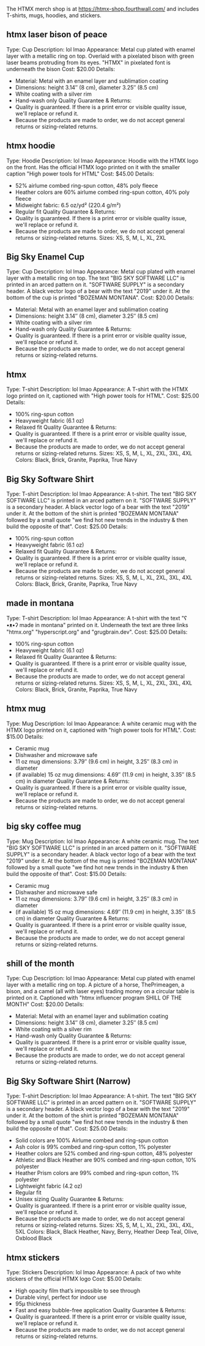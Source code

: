 The HTMX merch shop is at https://htmx-shop.fourthwall.com/ and includes T-shirts, mugs, hoodies, and stickers.

## htmx laser bison of peace
Type: Cup
Description: lol lmao
Appearance: Metal cup plated with enamel layer with a metallic ring on top. Overlaid with a pixelated bison with green laser beams protruding from its eyes. "HTMX" in pixelated font is underneath the bison
Cost: $20.00
Details:
- Material: Metal with an enamel layer and sublimation coating
- Dimensions: height 3.14″ (8 cm), diameter 3.25″ (8.5 cm)
- White coating with a silver rim
- Hand-wash only
Quality Guarantee & Returns:
- Quality is guaranteed. If there is a print error or visible quality issue, we'll replace or refund it.
- Because the products are made to order, we do not accept general returns or sizing-related returns.

## htmx hoodie
Type: Hoodie
Description: lol lmao
Appearance: Hoodie with the HTMX logo on the front. Has the official HTMX logo printed on it with the smaller caption "High power tools for HTML"
Cost: $45.00
Details:
- 52% airlume combed ring-spun cotton, 48% poly fleece
- Heather colors are 60% airlume combed ring-spun cotton, 40% poly fleece
- Midweight fabric: 6.5 oz/yd² (220.4 g/m²)
- Regular fit
Quality Guarantee & Returns:
- Quality is guaranteed. If there is a print error or visible quality issue, we'll replace or refund it.
- Because the products are made to order, we do not accept general returns or sizing-related returns.
Sizes: XS, S, M, L, XL, 2XL

## Big Sky Enamel Cup
Type: Cup
Description: lol lmao
Appearance: Metal cup plated with enamel layer with a metallic ring on top. The text "BIG SKY SOFTWARE LLC" is printed in an arced pattern on it. "SOFTWARE SUPPLY" is a secondary header. A black vector logo of a bear with the text "2019" under it. At the bottom of the cup is printed "BOZEMAN MONTANA".
Cost: $20.00
Details:
- Material: Metal with an enamel layer and sublimation coating
- Dimensions: height 3.14″ (8 cm), diameter 3.25″ (8.5 cm)
- White coating with a silver rim
- Hand-wash only
Quality Guarantee & Returns:
- Quality is guaranteed. If there is a print error or visible quality issue, we'll replace or refund it.
- Because the products are made to order, we do not accept general returns or sizing-related returns.

## htmx
Type: T-shirt
Description: lol lmao
Appearance: A T-shirt with the HTMX logo printed on it, captioned with "High power tools for HTML".
Cost: $25.00
Details:
- 100% ring-spun cotton
- Heavyweight fabric (6.1 oz)
- Relaxed fit
Quality Guarantee & Returns:
- Quality is guaranteed. If there is a print error or visible quality issue, we'll replace or refund it.
- Because the products are made to order, we do not accept general returns or sizing-related returns.
Sizes: XS, S, M, L, XL, 2XL, 3XL, 4XL
Colors: Black, Brick, Granite, Paprika, True Navy

## Big Sky Software Shirt
Type: T-shirt
Description: lol lmao
Appearance: A t-shirt. The text "BIG SKY SOFTWARE LLC" is printed in an arced pattern on it. "SOFTWARE SUPPLY" is a secondary header. A black vector logo of a bear with the text "2019" under it. At the bottom of the shirt is printed "BOZEMAN MONTANA" followed by a small quote "we find hot new trends in the industry & then build the opposite of that".
Cost: $25.00
Details:
- 100% ring-spun cotton
- Heavyweight fabric (6.1 oz)
- Relaxed fit
Quality Guarantee & Returns:
- Quality is guaranteed. If there is a print error or visible quality issue, we'll replace or refund it.
- Because the products are made to order, we do not accept general returns or sizing-related returns.
Sizes: XS, S, M, L, XL, 2XL, 3XL, 4XL
Colors: Black, Brick, Granite, Paprika, True Navy

## made in montana
Type: T-shirt
Description: lol lmao
Appearance: A t-shirt with the text "ʕ •ᴥ•ʔ made in montana" printed on it. Underneath the text are three links "htmx.org" "hyperscript.org" and "grugbrain.dev".
Cost: $25.00
Details:
- 100% ring-spun cotton
- Heavyweight fabric (6.1 oz)
- Relaxed fit
Quality Guarantee & Returns:
- Quality is guaranteed. If there is a print error or visible quality issue, we'll replace or refund it.
- Because the products are made to order, we do not accept general returns or sizing-related returns.
Sizes: XS, S, M, L, XL, 2XL, 3XL, 4XL
Colors: Black, Brick, Granite, Paprika, True Navy

## htmx mug
Type: Mug
Description: lol lmao
Appearance: A white ceramic mug with the HTMX logo printed on it, captioned with "high power tools for HTML".
Cost: $15.00
Details:
- Ceramic mug
- Dishwasher and microwave safe
- 11 oz mug dimensions: 3.79″ (9.6 cm) in height, 3.25″ (8.3 cm) in diameter
- (if available) 15 oz mug dimensions: 4.69″ (11.9 cm) in height, 3.35″ (8.5 cm) in diameter
Quality Guarantee & Returns:
- Quality is guaranteed. If there is a print error or visible quality issue, we'll replace or refund it.
- Because the products are made to order, we do not accept general returns or sizing-related returns.

## big sky coffee mug
Type: Mug
Description: lol lmao
Appearance: A white ceramic mug. The text "BIG SKY SOFTWARE LLC" is printed in an arced pattern on it. "SOFTWARE SUPPLY" is a secondary header. A black vector logo of a bear with the text "2019" under it. At the bottom of the mug is printed "BOZEMAN MONTANA" followed by a small quote "we find hot new trends in the industry & then build the opposite of that".
Cost: $15.00
Details:
- Ceramic mug
- Dishwasher and microwave safe
- 11 oz mug dimensions: 3.79″ (9.6 cm) in height, 3.25″ (8.3 cm) in diameter
- (if available) 15 oz mug dimensions: 4.69″ (11.9 cm) in height, 3.35″ (8.5 cm) in diameter
Quality Guarantee & Returns:
- Quality is guaranteed. If there is a print error or visible quality issue, we'll replace or refund it.
- Because the products are made to order, we do not accept general returns or sizing-related returns.

## shill of the month
Type: Cup
Description: lol lmao
Appearance: Metal cup plated with enamel layer with a metallic ring on top. A picture of a horse, ThePrimeagen, a bison, and a camel (all with laser eyes) trading money on a circular table is printed on it. Captioned with "htmx influencer program SHILL OF THE MONTH"
Cost: $20.00
Details:
- Material: Metal with an enamel layer and sublimation coating
- Dimensions: height 3.14″ (8 cm), diameter 3.25″ (8.5 cm)
- White coating with a silver rim
- Hand-wash only
Quality Guarantee & Returns:
- Quality is guaranteed. If there is a print error or visible quality issue, we'll replace or refund it.
- Because the products are made to order, we do not accept general returns or sizing-related returns.

## Big Sky Software Shirt (Narrow)
Type: T-shirt
Description: lol lmao
Appearance: A t-shirt. The text "BIG SKY SOFTWARE LLC" is printed in an arced pattern on it. "SOFTWARE SUPPLY" is a secondary header. A black vector logo of a bear with the text "2019" under it. At the bottom of the shirt is printed "BOZEMAN MONTANA" followed by a small quote "we find hot new trends in the industry & then build the opposite of that".
Cost: $25.00
Details:
- Solid colors are 100% Airlume combed and ring-spun cotton
- Ash color is 99% combed and ring-spun cotton, 1% polyester
- Heather colors are 52% combed and ring-spun cotton, 48% polyester
- Athletic and Black Heather are 90% combed and ring-spun cotton, 10% polyester
- Heather Prism colors are 99% combed and ring-spun cotton, 1% polyester
-  Lightweight fabric (4.2 oz) 
- Regular fit
- Unisex sizing
Quality Guarantee & Returns:
- Quality is guaranteed. If there is a print error or visible quality issue, we'll replace or refund it.
- Because the products are made to order, we do not accept general returns or sizing-related returns.
Sizes: XS, S, M, L, XL, 2XL, 3XL, 4XL, 5XL
Colors: Black, Black Heather, Navy, Berry, Heather Deep Teal, Olive, Oxblood Black

## htmx stickers
Type: Stickers
Description: lol lmao
Appearance: A pack of two white stickers of the official HTMX logo
Cost: $5.00
Details:
- High opacity film that’s impossible to see through
- Durable vinyl, perfect for indoor use
- 95µ thickness
- Fast and easy bubble-free application
Quality Guarantee & Returns:
- Quality is guaranteed. If there is a print error or visible quality issue, we'll replace or refund it.
- Because the products are made to order, we do not accept general returns or sizing-related returns.